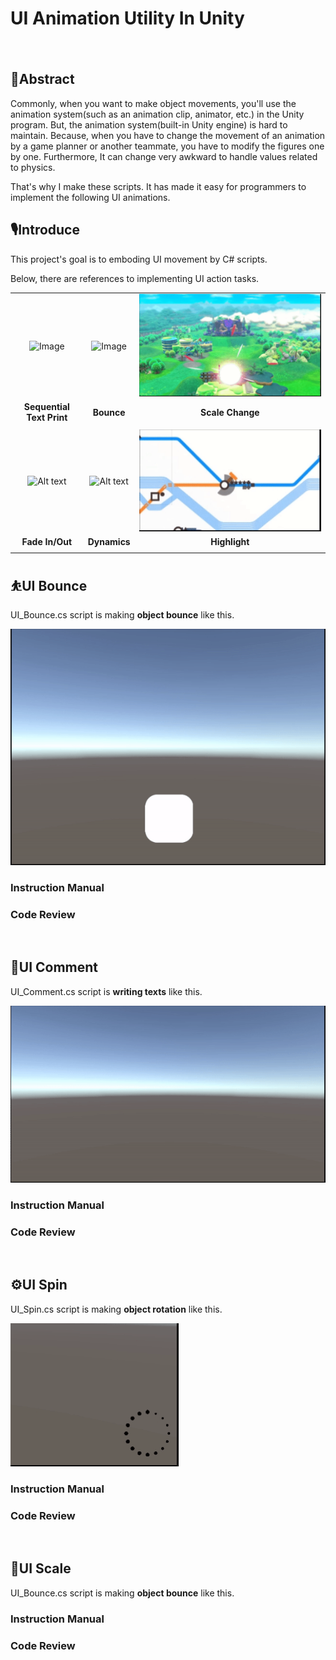 # UI Animation Utility In Unity

ㅤ

## 📑Abstract
Commonly, when you want to make object movements, you'll use the animation system(such as an animation clip, animator, etc.) in the Unity program. But, the animation system(built-in Unity engine) is hard to maintain. Because, when you have to change the movement of an animation by a game planner or another teammate, you have to modify the figures one by one. Furthermore, It can change very awkward to handle values related to physics. 

That's why I make these scripts. It has made it easy for programmers to implement the following UI animations.

## 🎙️Introduce
This project's goal is to emboding UI movement by C# scripts.

Below, there are references to implementing UI action tasks.

||||
|:---:|:---:|:---:|
|![Image](https://github.com/TheHyperPay/Unity-Animation-Utility/blob/Image/gif/Info_text.gif?raw=true)|![Image](https://github.com/TheHyperPay/Unity-Animation-Utility/blob/Image/gif/Info_bounce.gif?raw=true)|![Image](https://github.com/TheHyperPay/Unity-Animation-Utility/blob/Image/gif/Info_scale.gif?raw=true)|
|**Sequential Text Print**|**Bounce**|**Scale Change**|
||||
|![Alt text](https://github.com/TheHyperPay/Unity-Animation-Utility/blob/Image/gif/Info_FadeIO.gif?raw=true)|![Alt text](https://github.com/TheHyperPay/Unity-Animation-Utility/blob/Image/gif/Info_Dynamics.gif?raw=true)|![Alt text](https://github.com/TheHyperPay/Unity-Animation-Utility/blob/Image/gif/Info_Highlight.gif?raw=true)|
|**Fade In/Out**|**Dynamics**|**Highlight**|
||||



## ⛹️UI Bounce
UI_Bounce.cs script is making **object bounce** like this.

![Alt text](https://github.com/TheHyperPay/Unity-Animation-Utility/blob/Image/gif/bounce_sample.gif?raw=true)

### Instruction Manual

### Code Review
```cs
    
```

## 📝UI Comment
UI_Comment.cs script is **writing texts** like this.

![Alt text](https://github.com/TheHyperPay/Unity-Animation-Utility/blob/Image/gif/comment_1_sample.gif?raw=true)

### Instruction Manual

### Code Review
```cs
    
```

## ⚙️UI Spin
UI_Spin.cs script is making **object rotation** like this.

![Alt text](https://github.com/TheHyperPay/Unity-Animation-Utility/blob/Image/gif/loading_1_sample.gif?raw=true)

### Instruction Manual

### Code Review
```cs
    
```

## 📳UI Scale
UI_Bounce.cs script is making **object bounce** like this.

### Instruction Manual

### Code Review
```cs
    
```
